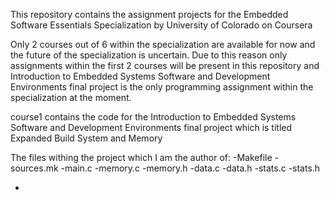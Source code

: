 This repository contains the assignment projects for the Embedded Software Essentials Specialization by University of Colorado on Coursera

Only 2 courses out of 6 within the specialization are available for now and the future of the specialization is uncertain. Due to this reason only assignments within the first 2 courses will be present in this repository and Introduction to Embedded Systems Software and Development Environments final project is the only programming assignment within the specialization at the moment.



course1 contains the code for the Introduction to Embedded Systems Software and Development Environments final project which is titled Expanded Build System and Memory

The files withing the project which I am the author of:
-Makefile
-sources.mk
-main.c
-memory.c
-memory.h
-data.c
-data.h
-stats.c
-stats.h

-
